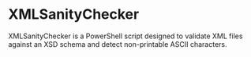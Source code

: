 # XMLSanityChecker
XMLSanityChecker is a PowerShell script designed to validate XML files against an XSD schema and detect non-printable ASCII characters.
